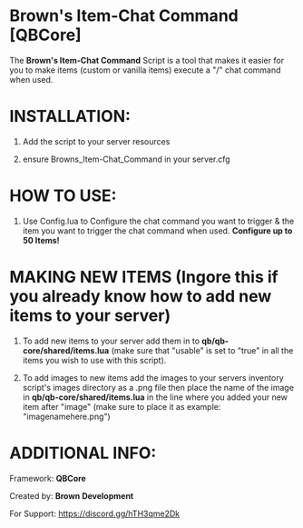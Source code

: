 # Brown's Item-Chat Command [QBCore]

The **Brown's Item-Chat Command** Script is a tool that makes it easier for you to make items (custom or vanilla items) execute a "/" chat command when used.

# INSTALLATION:

1. Add the script to your server resources

2. ensure Browns_Item-Chat_Command in your server.cfg

# HOW TO USE:

1. Use Config.lua to Configure the chat command you want to trigger & the item you want to trigger the chat command when used. **Configure up to 50 Items!**

# MAKING NEW ITEMS (Ingore this if you already know how to add new items to your server)

1. To add new items to your server add them in to **qb/qb-core/shared/items.lua** (make sure that "usable" is set to "true" in all the items you wish to use with this script).

2. To add images to new items add the images to your servers inventory script's images directory as a .png file then place the name of the image in **qb/qb-core/shared/items.lua** in the line where you added your new item after "image" (make sure to place it as example: "imagenamehere.png")

# ADDITIONAL INFO:

Framework: **QBCore**

Created by: **Brown Development** 

For Support: https://discord.gg/hTH3qme2Dk
